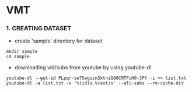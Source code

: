 # VMT
### 1. CREATING DATASET
- create 'sample' directory for dataset 
```
mkdir sample
cd sample
```
- downloading vid/subs from youtube by using youtube-dl
```
youtube-dl --get-id PLpqr-se75wgucnSktniG80CMTFuH0-3PY -i >> list.txt
youtube-dl -a list.txt -o '%(id)s.%(ext)s' --all-subs --rm-cache-dir
```
